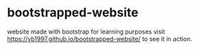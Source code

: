 # bootstrapped-website
website made with bootstrap for learning purposes
visit https://yb1997.github.io/bootstrapped-website/ to see it in action.
